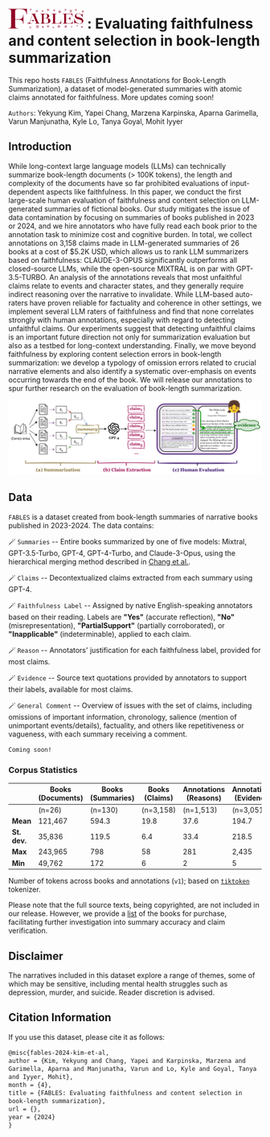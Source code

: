 # <img src="misc/fables.png" alt="FABLES" width="150" height="40"> : Evaluating faithfulness and content selection in book-length summarization

This repo hosts `FABLES` (Faithfulness Annotations for Book-Length Summarization), a dataset of model-generated summaries with atomic claims annotated for faithfulness. More updates coming soon!

`Authors`: Yekyung Kim, Yapei Chang, Marzena Karpinska, Aparna Garimella, Varun Manjunatha, Kyle Lo, Tanya Goyal, Mohit Iyyer

## Introduction
While long-context large language models (LLMs) can technically summarize book-length documents (> 100K tokens), the length and complexity of the documents have so far prohibited evaluations of input-dependent aspects like faithfulness. In this paper, we conduct the first large-scale human evaluation of faithfulness and content selection on LLM-generated summaries of fictional books. Our study mitigates the issue of data contamination by focusing on summaries of books published in 2023 or 2024, and we hire annotators who have fully read each book prior to the annotation task to minimize cost and cognitive burden. In total, we collect annotations on 3,158 claims made in LLM-generated summaries of 26 books at a cost of $5.2K USD, which allows us to rank LLM summarizers based on faithfulness: CLAUDE-3-OPUS significantly outperforms all closed-source LLMs, while the open-source MIXTRAL is on par with GPT-3.5-TURBO. An analysis of the annotations reveals that most unfaithful claims relate to events and character states, and they generally require indirect reasoning over the narrative to invalidate. While LLM-based auto-raters have proven reliable for factuality and coherence in other settings, we implement several LLM raters of faithfulness and find that none correlates strongly with human annotations, especially with regard to detecting unfaithful claims. Our experiments suggest that detecting unfaithful claims is an important future direction not only for summarization evaluation but also as a testbed for long-context understanding. Finally, we move beyond faithfulness by exploring content selection errors in book-length summarization: we develop a typology of omission errors related to crucial narrative elements and also identify a systematic over-emphasis on events occurring towards the end of the book. We will release our annotations to spur further research on the evaluation of book-length summarization.

![Pipeline of work](./misc/pipeline-1.png)

## Data

`FABLES` is a dataset created from book-length summaries of narrative books published in 2023-2024. The data contains:

🪄 `Summaries` -- Entire books summarized by one of five models: Mixtral, GPT-3.5-Turbo, GPT-4, GPT-4-Turbo, and Claude-3-Opus, using the hierarchical merging method described in [Chang et al.](https://arxiv.org/pdf/2310.00785.pdf).

🪄 `Claims` -- Decontextualized claims extracted from each summary using GPT-4.

🪄 `Faithfulness Label` -- Assigned by native English-speaking annotators based on their reading. Labels are **"Yes"** (accurate reflection), **"No"** (misrepresentation), **"PartialSupport"** (partially corroborated), or **"Inapplicable"** (indeterminable), applied to each claim.

🪄 `Reason` -- Annotators' justification for each faithfulness label, provided for most claims.

🪄 `Evidence` -- Source text quotations provided by annotators to support their labels, available for most claims.

🪄 `General Comment` -- Overview of issues with the set of claims, including omissions of important information, chronology, salience (mention of unimportant events/details), factuality, and others like repetitiveness or vagueness, with each summary receiving a comment.


```
Coming soon!
```

### Corpus Statistics

|                    | **Books (Documents)** | **Books (Summaries)** | **Books (Claims)** | **Annotations (Reasons)** | **Annotations (Evidence)** | **Annotations (Comments)** |
|--------------------|-----------------------|-----------------------|--------------------|---------------------------|----------------------------|----------------------------|
|                    |       (n=26)          |       (n=130)         |      (n=3,158)     |        (n=1,513)          |          (n=3,051)         |          (n=130)           |
| **Mean**           | 121,467               | 594.3                 | 19.8               | 37.6                      | 194.7                      | 155                        |
| **St. dev.**       | 35,836                | 119.5                 | 6.4                | 33.4                      | 218.5                      | 148.4                      |
| **Max**            | 243,965               | 798                   | 58                 | 281                       | 2,435                      | 823                        |
| **Min**            | 49,762                | 172                   | 6                  | 2                         | 5                          | 6                          |


Number of tokens across books and annotations (`v1`); based on [`tiktoken`](https://github.com/openai/tiktoken) tokenizer.

Please note that the full source texts, being copyrighted, are not included in our release. However, we provide a [list](https://github.com/mungg/FABLES/blob/main/booklist.md) of the books for purchase, facilitating further investigation into summary accuracy and claim verification.


## Disclaimer

The narratives included in this dataset explore a range of themes, some of which may be sensitive, including mental health struggles such as depression, murder, and suicide. Reader discretion is advised.


## Citation Information
If you use this dataset, please cite it as follows:
```
@misc{fables-2024-kim-et-al,
author = {Kim, Yekyung and Chang, Yapei and Karpinska, Marzena and Garimella, Aparna and Manjunatha, Varun and Lo, Kyle and Goyal, Tanya and Iyyer, Mohit},
month = {4},
title = {FABLES: Evaluating faithfulness and content selection in book-length summarization},
url = {},
year = {2024}
}
```
